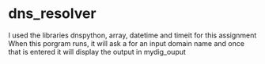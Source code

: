 # dns_resolver
I used the libraries dnspython, array, datetime and timeit for this assignment 
When this porgram runs, it will ask a for an input domain name and once that is entered it will display the output in mydig_ouput